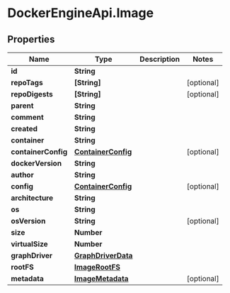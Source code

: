# DockerEngineApi.Image

## Properties

Name | Type | Description | Notes
------------ | ------------- | ------------- | -------------
**id** | **String** |  | 
**repoTags** | **[String]** |  | [optional] 
**repoDigests** | **[String]** |  | [optional] 
**parent** | **String** |  | 
**comment** | **String** |  | 
**created** | **String** |  | 
**container** | **String** |  | 
**containerConfig** | [**ContainerConfig**](ContainerConfig.md) |  | [optional] 
**dockerVersion** | **String** |  | 
**author** | **String** |  | 
**config** | [**ContainerConfig**](ContainerConfig.md) |  | [optional] 
**architecture** | **String** |  | 
**os** | **String** |  | 
**osVersion** | **String** |  | [optional] 
**size** | **Number** |  | 
**virtualSize** | **Number** |  | 
**graphDriver** | [**GraphDriverData**](GraphDriverData.md) |  | 
**rootFS** | [**ImageRootFS**](ImageRootFS.md) |  | 
**metadata** | [**ImageMetadata**](ImageMetadata.md) |  | [optional] 


